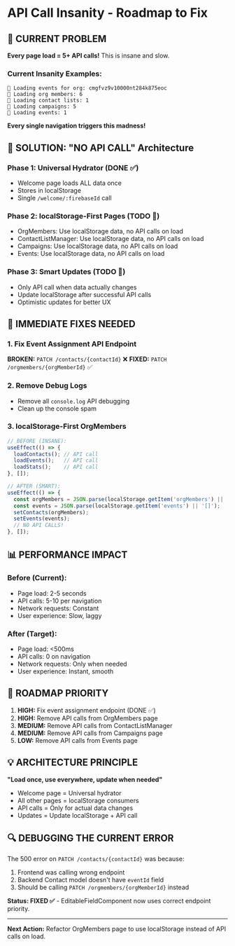 # API Call Insanity - Roadmap to Fix

## 🚨 CURRENT PROBLEM

**Every page load = 5+ API calls!** This is insane and slow.

### Current Insanity Examples:
```
📡 Loading events for org: cmgfvz9v10000nt284k875eoc
📡 Loading org members: 6  
📡 Loading contact lists: 1
📡 Loading campaigns: 5
📡 Loading events: 1
```

**Every single navigation triggers this madness!**

## 🎯 SOLUTION: "NO API CALL" Architecture

### Phase 1: Universal Hydrator (DONE ✅)
- Welcome page loads ALL data once
- Stores in localStorage
- Single `/welcome/:firebaseId` call

### Phase 2: localStorage-First Pages (TODO 🚧)
- OrgMembers: Use localStorage data, no API calls on load
- ContactListManager: Use localStorage data, no API calls on load  
- Campaigns: Use localStorage data, no API calls on load
- Events: Use localStorage data, no API calls on load

### Phase 3: Smart Updates (TODO 🚧)
- Only API call when data actually changes
- Update localStorage after successful API calls
- Optimistic updates for better UX

## 🔧 IMMEDIATE FIXES NEEDED

### 1. Fix Event Assignment API Endpoint
**BROKEN:** `PATCH /contacts/{contactId}` ❌
**FIXED:** `PATCH /orgmembers/{orgMemberId}` ✅

### 2. Remove Debug Logs
- Remove all `console.log` API debugging
- Clean up the console spam

### 3. localStorage-First OrgMembers
```javascript
// BEFORE (INSANE):
useEffect(() => {
  loadContacts(); // API call
  loadEvents();   // API call  
  loadStats();    // API call
}, []);

// AFTER (SMART):
useEffect(() => {
  const orgMembers = JSON.parse(localStorage.getItem('orgMembers') || '[]');
  const events = JSON.parse(localStorage.getItem('events') || '[]');
  setContacts(orgMembers);
  setEvents(events);
  // NO API CALLS!
}, []);
```

## 📊 PERFORMANCE IMPACT

### Before (Current):
- Page load: 2-5 seconds
- API calls: 5-10 per navigation
- Network requests: Constant
- User experience: Slow, laggy

### After (Target):
- Page load: <500ms
- API calls: 0 on navigation
- Network requests: Only when needed
- User experience: Instant, smooth

## 🚀 ROADMAP PRIORITY

1. **HIGH:** Fix event assignment endpoint (DONE ✅)
2. **HIGH:** Remove API calls from OrgMembers page
3. **MEDIUM:** Remove API calls from ContactListManager
4. **MEDIUM:** Remove API calls from Campaigns page
5. **LOW:** Remove API calls from Events page

## 💡 ARCHITECTURE PRINCIPLE

**"Load once, use everywhere, update when needed"**

- Welcome page = Universal hydrator
- All other pages = localStorage consumers
- API calls = Only for actual data changes
- Updates = Update localStorage + API call

## 🔍 DEBUGGING THE CURRENT ERROR

The 500 error on `PATCH /contacts/{contactId}` was because:
1. Frontend was calling wrong endpoint
2. Backend Contact model doesn't have `eventId` field
3. Should be calling `PATCH /orgmembers/{orgMemberId}` instead

**Status: FIXED ✅** - EditableFieldComponent now uses correct endpoint priority.

---

**Next Action:** Refactor OrgMembers page to use localStorage instead of API calls on load.

